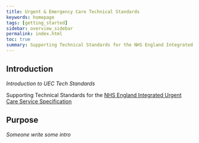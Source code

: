 ```yaml
---
title: Urgent & Emergency Care Technical Standards
keywords: homepage
tags: [getting_started]
sidebar: overview_sidebar
permalink: index.html
toc: true
summary: Supporting Technical Standards for the NHS England Integrated Urgent Care Service Specification
---
```


## Introduction ##

*Introduction to UEC Tech Standards*

Supporting Technical Standards for the [NHS England Integrated Urgent Care Service Specification](https://www.england.nhs.uk/wp-content/uploads/2014/06/Integrated-Urgent-Care-Service-Specification.pdf)


## Purpose ##

*Someone write some intro*
